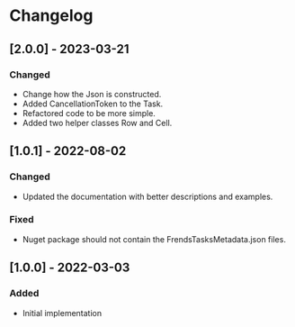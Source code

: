 # Changelog

## [2.0.0] - 2023-03-21
### Changed
- Change how the Json is constructed.
- Added CancellationToken to the Task.
- Refactored code to be more simple.
- Added two helper classes Row and Cell.

## [1.0.1] - 2022-08-02
### Changed
- Updated the documentation with better descriptions and examples.

### Fixed
- Nuget package should not contain the FrendsTasksMetadata.json files.

## [1.0.0] - 2022-03-03
### Added
- Initial implementation